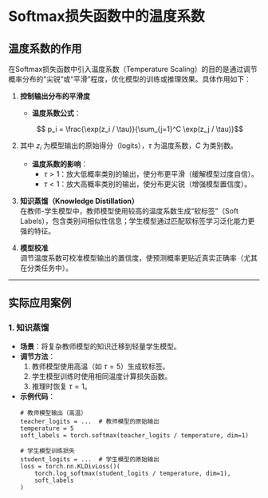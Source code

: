 # Softmax损失函数中的温度系数

## 温度系数的作用
在Softmax损失函数中引入温度系数（Temperature Scaling）的目的是通过调节概率分布的“尖锐”或“平滑”程度，优化模型的训练或推理效果。具体作用如下：

1. **控制输出分布的平滑度**
    - **温度系数公式**：  
      
   $$ p_i = \frac{\exp(z_i / \tau)}{\sum_{j=1}^C \exp(z_j / \tau)}$$
2. 
      其中 $z_i$ 为模型输出的原始得分（logits），$\tau$ 为温度系数，$C$ 为类别数。
    - **温度系数的影响**：
        - $\tau > 1$：放大低概率类别的输出，使分布更平滑（缓解模型过度自信）。
        - $\tau < 1$：放大高概率类别的输出，使分布更尖锐（增强模型置信度）。

2. **知识蒸馏（Knowledge Distillation）**  
   在教师-学生模型中，教师模型使用较高的温度系数生成“软标签”（Soft Labels），包含类别间相似性信息；学生模型通过匹配软标签学习泛化能力更强的特征。

3. **模型校准**  
   调节温度系数可校准模型输出的置信度，使预测概率更贴近真实正确率（尤其在分类任务中）。

---

## 实际应用案例

### 1. 知识蒸馏
- **场景**：将复杂教师模型的知识迁移到轻量学生模型。
- **调节方法**：
    1. 教师模型使用高温（如 $\tau=5$）生成软标签。
    2. 学生模型训练时使用相同温度计算损失函数。
    3. 推理时恢复 $\tau=1$。
- **示例代码**：
  ```
  # 教师模型输出（高温）
  teacher_logits = ...  # 教师模型的原始输出
  temperature = 5
  soft_labels = torch.softmax(teacher_logits / temperature, dim=1)
  
  # 学生模型训练损失
  student_logits = ...  # 学生模型的原始输出
  loss = torch.nn.KLDivLoss()(
      torch.log_softmax(student_logits / temperature, dim=1),
      soft_labels
  )
  ```